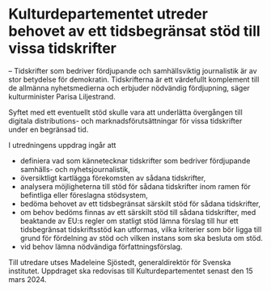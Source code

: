 # Kulturdepartementet utreder behovet av ett tidsbegränsat stöd till vissa tidskrifter

– Tidskrifter som bedriver fördjupande och samhällsviktig journalistik är av stor betydelse för demokratin. Tidskrifterna är ett värdefullt komplement till de allmänna nyhetsmedierna och erbjuder nödvändig fördjupning, säger kulturminister Parisa Liljestrand.

Syftet med ett eventuellt stöd skulle vara att underlätta övergången till digitala distributions\- och marknadsförutsättningar för vissa tidskrifter under en begränsad tid.

I utredningens uppdrag ingår att

* definiera vad som kännetecknar tidskrifter som bedriver fördjupande samhälls\- och nyhetsjournalistik,
* översiktligt kartlägga förekomsten av sådana tidskrifter,
* analysera möjligheterna till stöd för sådana tidskrifter inom ramen för befintliga eller föreslagna stödsystem,
* bedöma behovet av ett tidsbegränsat särskilt stöd för sådana tidskrifter,
* om behov bedöms finnas av ett särskilt stöd till sådana tidskrifter, med beaktande av EU:s regler om statligt stöd lämna förslag till hur ett tidsbegränsat tidskriftsstöd kan utformas, vilka kriterier som bör ligga till grund för fördelning av stöd och vilken instans som ska besluta om stöd.
* vid behov lämna nödvändiga författningsförslag.

Till utredare utses Madeleine Sjöstedt, generaldirektör för Svenska institutet. Uppdraget ska redovisas till Kulturdepartementet senast den 15 mars 2024\.
